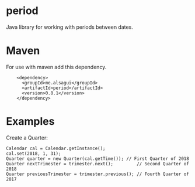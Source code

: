 # period
Java library for working with periods between dates.

# Maven
For use with maven add this dependency.
```
    <dependency>
      <groupId>me.alsagui</groupId>
      <artifactId>period</artifactId>
      <version>0.8.1</version>
    </dependency>
```

# Examples
Create a Quarter:
```
Calendar cal = Calendar.getInstance();
cal.set(2018, 1, 31);
Quarter quarter = new Quarter(cal.getTime()); // First Quarter of 2018
Quarter nextTrimester = trimester.next();         // Second Quarter of 2018
Quarter previousTrimester = trimester.previous(); // Fourth Quarter of 2017
```
